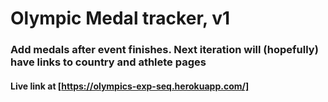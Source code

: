 # Olympic Medal tracker, v1

### Add medals after event finishes. Next iteration will (hopefully) have links to country and athlete pages

#### Live link at [https://olympics-exp-seq.herokuapp.com/]
